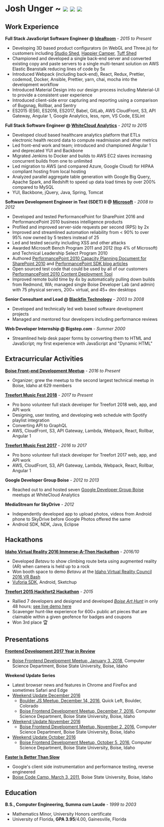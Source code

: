 # Josh Unger ~ [<img src="https://github.com/favicon.ico" />](https://github.com/joshunger/) [<img src="https://gitlab.com/favicon.ico" />](https://gitlab.com/joshunger/) [<img src="https://abs.twimg.com/favicons/favicon.ico" />](https://twitter.com/joshunger/)

<!--
* Craft high quality web applications that customers crave 
* Change the way we engineer software by seeking smarter and more efficient methods
-->
## Work Experience
**Full Stack JavaScript Software Engineer @ [IdeaRoom](http://www.idearoominc.com)** - *2015 to Present*
* Developing 3D based product configurators (in WebGL and Three.js) for customers including [Studio Shed](https://www.studio-shed.com/), [Happier Camper](http://happiercamper.com), [Tuff Shed](https://www.tuffshed.com/)
* Championed and developed a single back-end server and converted existing copy and paste servers to a single multi-tenant solution on AWS Elastic Beanstalk reducing lines of code by 5x
* Introduced Webpack (including back-end), React, Redux, Prettier, codemod, Docker, Ansible, Prettier, yarn, chai, mocha into the development workflow
* Introduced Material Design into our design process including Material-UI to provide a consistent user experience <!-- * server-side GPU rendering on AWS -->
* Introduced client-side error capturing and reporting using a comparison of Bugsnag, Rollbar, and Sentry
* ES2015 (ES6), ES2016, ES2017, Babel, GitLab, AWS CloudFront, S3, API Gateway, Angular 1, Google Analytics, less, npm, VS Code, ESLint

**Full Stack Software Engineer @ [WhiteCloud Analytics](http://whitecloudanalytics.com/)** - *2012 to 2015*
* Developed cloud based healthcare analytics platform that ETLs electronic health record data to compute readmission and other metrics 
* Led front-end work and team; introduced and championed Angular 1 and deprecated YUI and Backbone
* Migrated Jenkins to Docker and builds to AWS EC2 slaves increasing concurrent builds from one to unlimited
* Led migration to AWS (and compared Azure, Google Cloud) for HIPAA compliant hosting from local hosting
* Analyzed parallel aggregate table generation with Google Big Query, Apache Spark, and Redshift to speed up data load times by over 200% compared to MySQL
* YUI, Backbone, jQuery, Java, Spring, Tomcat

**Software Development Engineer in Test (SDET) II @ [Microsoft](http://www.microsoft.com)** - *2008 to 2012*
* Developed and tested PerformancePoint for SharePoint 2016 and PerformancePoint 2010 business intelligence products
* Profiled and improved server-side requests per second (RPS) by 2x
* Improved and streamlined automation reliability from < 90% to over 95% now owned by 5 testers instead of 25
* Led and tested security including XSS and other attacks
* Awarded Microsoft Bench Program 2011 and 2012 (top 4% of Microsoft) and Technical Leadership Select Program 2010
* Authored [PerformancePoint 2010 Capacity Planning Document for SharePoint 2010](https://technet.microsoft.com/en-us/library/ff955652.aspx) and [PerformancePoint SDK blog articles](https://blogs.msdn.microsoft.com/performancepoint/)
* Open sourced test code that could be used by all of our customers [PerformancePoint 2010 Content Deployment Tool](http://ppscd.codeplex.com/)
* Improved remote build time by 4x by automatically pulling down builds from Redmond, WA; managed single Boise Developer Lab (and admin) with 75 physical servers, 200+ virtual, and 45+ dev desktops

**Senior Consultant and Lead @ [Blackfin Technology](https://www.linkedin.com/company/blackfin)** - *2003 to 2008*
* Developed and technically led web based software development projects
* Managed and mentored four developers including performance reviews

<!-- **System Administrator @ Shands Hospital, University Florida** - *2003 - 2001* -->

**Web Developer Internship @ Bigstep.com** - *Summer 2000*
* Streamlined help desk paper forms by converting them to HTML and JavaScript; my first experience with JavaScript and "Dynamic HTML"

## Extracurricular Activities
**[Boise Front-end Development Meetup](http://www.meetup.com/frontend-devs/)** - *2016 to Present*
 * Organizer; grew the meetup to the second largest technical meetup in Boise, Idaho at 629 members

**[Treefort Music Fest 2018](https://www.treefortmusicfest.com/)** - *2017 to Present*
 * Pro bono volunteer full stack developer for Treefort 2018 web, app, and API work
 * Designing, user testing, and developing web schedule with Spotify playlist integration
 * Converting API to GraphQL
 * AWS, CloudFront, S3, API Gateway, Lambda, Webpack, React, Rollbar, Angular 1

**[Treefort Music Fest 2017](https://www.treefortmusicfest.com/)** - *2016 to 2017*
 * Pro bono volunteer full stack developer for Treefort 2017 web, app, and API work
 * AWS, CloudFront, S3, API Gateway, Lambda, Webpack, React, Rollbar, Angular 1

**Google Developer Group Boise** - *2012 to 2013*
 * Reached out to and hosted seven [Google Developer Group Boise](http://gdgb.org/) meetups at WhiteCloud Analytics

**MediaStream for SkyDrive** - *2012*
 * Independently developed app to upload photos, videos from Android phone to SkyDrive before Google Photos offered the same
 * Android SDK, NDK, Java, Eclipse

## Hackathons
**[Idaho Virtual Reality 2016 Immerse-A-Thon Hackathon](http://idahovirtualreality.com/ivrc-2016-immerse-a-thon/)** - *2016/10*
* Developed *Betavu* to show climbing route beta using augmented reality (AR) when camera is held up to a rock
* Won booth space to demo *Betavu* at the [Idaho Virtual Reality Council 2016 VR Bash](https://idahovirtualreality.com/ivrc-2016-vr-bash/)
* [Vuforia SDK](https://www.vuforia.com/), Android, Sketchup

**[Treefort 2015 Hackfort2 Hackathon](https://www.treefortmusicfest.com/forts/hackfort/)** - *2015*
* Rallied 7 developers and designed and developed *[Boise Art Hunt](http://www.boiseweekly.com/Cobweb/archives/2015/03/29/treefort-2015-datefort-app-wins-hackfort2-hackathon)* in only 48 hours; [see live demo here](https://hackfort-2-art-hunt.herokuapp.com)
* Scavenger hunt-like experience for 600+ public art pieces that are claimable within a given geofence for badges and coupons
* Won 3rd place :trophy:

## Presentations
**[Frontend Development 2017 Year in Review](https://github.com/joshunger/joshunger.com/blob/master/frontend-development-2017-year-in-review.md)**
  * [Boise Frontend Development Meetup, January 3, 2018](https://www.meetup.com/frontend-devs/events/246206347/), Computer Science Department, Boise State University, Boise, Idaho

**Weekend Update Series**
* Latest browser news and features in Chrome and FireFox and sometimes Safari and Edge
* [Weekend Update December 2016](https://gitlab.com/joshunger/public/blob/master/weekend-update-2016-12.md) 
  - [Boulder JS Meetup, December 14, 2016](https://www.meetup.com/Boulder-JS/events/234442770/), Quick Left, Boulder, Colorado
  - [Boise Frontend Development Meetup, December 7, 2016](https://www.meetup.com/frontend-devs/events/234035953/), Computer Science Department, Boise State University, Boise, Idaho
* [Weekend Update November 2016](https://gitlab.com/joshunger/public/blob/master/weekend-update-2016-11.md)
  - [Boise Frontend Development Meetup, November 2, 2016](https://www.meetup.com/frontend-devs/events/234727471/), Computer Science Department, Boise State University, Boise, Idaho
* [Weekend Update October 2016](https://gitlab.com/joshunger/public/blob/master/weekend-update-2016-10.md)
  - [Boise Frontend Development Meetup, October 5, 2016](https://www.meetup.com/frontend-devs/events/234035969/), Computer Science Department, Boise State University, Boise, Idaho

**[Faster Is Better Than Slow](http://joshunger.com/boisecodecamp2011/Boise-Code-Camp-2011-Fast-is-better-than-slow.pdf)**
 * Google's client side instrumentation and performance testing, reverse engineered
 * [Boise Code Camp, March 3, 2011](http://boisecodecamp.com/), Boise State University, Boise, Idaho

## Education
**B.S., Computer Engineering, Summa cum Laude** - *1999 to 2003*
 * Mathematics Minor, University Honors certificate
 * University of Florida, **GPA 3.95**/4.00, Gainesville, Florida